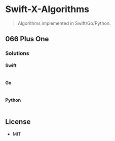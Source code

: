 # Swift-X-Algorithms

> Algorithms implemented in Swift/Go/Python.

## 066 Plus One

### Solutions

#### Swift

```Swift

```

#### Go

```go
```

#### Python

```python
```

## License

- MIT
